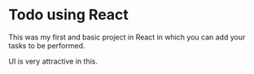 # Todo using React

This was my first and basic project in React in which you can add your tasks to be performed.

UI is very attractive in this.

























































